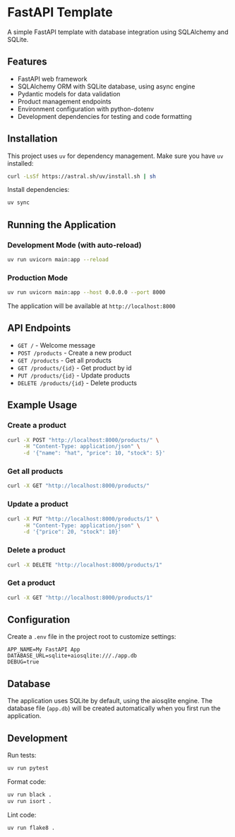 # FastAPI Template

A simple FastAPI template with database integration using SQLAlchemy and SQLite.

## Features

- FastAPI web framework
- SQLAlchemy ORM with SQLite database, using async engine
- Pydantic models for data validation
- Product management endpoints
- Environment configuration with python-dotenv
- Development dependencies for testing and code formatting

## Installation

This project uses `uv` for dependency management. Make sure you have `uv` installed:

```bash
curl -LsSf https://astral.sh/uv/install.sh | sh
```

Install dependencies:

```bash
uv sync
```

## Running the Application

### Development Mode (with auto-reload)

```bash
uv run uvicorn main:app --reload
```

### Production Mode

```bash
uv run uvicorn main:app --host 0.0.0.0 --port 8000
```

The application will be available at `http://localhost:8000`

## API Endpoints

- `GET /` - Welcome message
- `POST /products` - Create a new product
- `GET /products` - Get all products
- `GET /products/{id}` - Get product by id
- `PUT /products/{id}` - Update products
- `DELETE /products/{id}` - Delete products

## Example Usage

### Create a product
```bash
curl -X POST "http://localhost:8000/products/" \
     -H "Content-Type: application/json" \
     -d '{"name": "hat", "price": 10, "stock": 5}'
```
 
### Get all products
```bash
curl -X GET "http://localhost:8000/products/"
```
 
### Update a product
```bash
curl -X PUT "http://localhost:8000/products/1" \
     -H "Content-Type: application/json" \
     -d '{"price": 20, "stock": 10}'
```
 
### Delete a product
```bash
curl -X DELETE "http://localhost:8000/products/1"
``` 
 
### Get a product
```bash
curl -X GET "http://localhost:8000/products/1"
```
## Configuration

Create a `.env` file in the project root to customize settings:

```env
APP_NAME=My FastAPI App
DATABASE_URL=sqlite+aiosqlite:///./app.db
DEBUG=true
```

## Database

The application uses SQLite by default, using the aiosqlite engine. The database file (`app.db`) will be created automatically when you first run the application.

## Development

Run tests:

```bash
uv run pytest
```

Format code:

```bash
uv run black .
uv run isort .
```

Lint code:

```bash
uv run flake8 .
```
